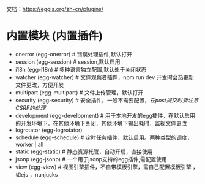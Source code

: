 

文档：https://eggjs.org/zh-cn/plugins/

# 内置模块 (内置插件)

-  onerror  (egg-onerror)           # 错误处理插件,默认打开
-  session  (egg-session)           # session,默认启用
-  i18n (egg-i18n)                  # 多种语言独立配置,默认处于关闭状态
-  watcher (egg-watcher)            # 文件观察者插件，npm run dev 开发时会热更新文件更改，方便开发
-  multipart (egg-multipart)        # 文件上传管理，默认打开
-  security (egg-security)          # 安全插件，一般不需要配置，*在post提交时要注意CSRF的处理*
-  development (egg-development)    # 用于本地开发的egg插件，在默认启用的开发环境下，在其他环境下关闭，其他环境下输出耗时，监视文件更改
-  logrotator (egg-logrotator)
-  schedule (egg-schedule)          # 定时任务插件，默认启用。两种类型的调度，worker | all
-  static (egg-static)              # 静态资源托管，自动开启，直接使用
-  jsonp (egg-jsonp)                # 一个用于jsonp支持的egg插件,需配置使用
-  view (egg-view)                  # 视图引擎插件，不自带模板引擎，需自己配置模板引擎 ，如ejs ，nunjucks


